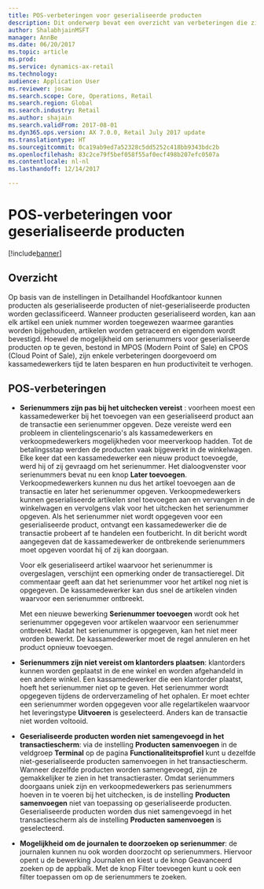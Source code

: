 ```yaml
---
title: POS-verbeteringen voor geserialiseerde producten
description: Dit onderwerp bevat een overzicht van verbeteringen die zijn aangebracht in geserialiseerde producten om u tijd te laten besparen en productiever te laten werken.
author: ShalabhjainMSFT
manager: AnnBe
ms.date: 06/20/2017
ms.topic: article
ms.prod: 
ms.service: dynamics-ax-retail
ms.technology: 
audience: Application User
ms.reviewer: josaw
ms.search.scope: Core, Operations, Retail
ms.search.region: Global
ms.search.industry: Retail
ms.author: shajain
ms.search.validFrom: 2017-08-01
ms.dyn365.ops.version: AX 7.0.0, Retail July 2017 update
ms.translationtype: HT
ms.sourcegitcommit: 0ca19ab9ed7a52328c5dd5252c418bb9343bdc2b
ms.openlocfilehash: 83c2ce79f5bef058f55af0ecf498b207efc0507a
ms.contentlocale: nl-nl
ms.lasthandoff: 12/14/2017

---
```


# <a name="pos-improvements-for-serialized-products"></a>POS-verbeteringen voor geserialiseerde producten

[!include[banner](includes/banner.md)]

## <a name="overview"></a>Overzicht 
Op basis van de instellingen in Detailhandel Hoofdkantoor kunnen producten als geserialiseerde producten of niet-geserialiseerde producten worden geclassificeerd. Wanneer producten geserialiseerd worden, kan aan elk artikel een uniek nummer worden toegewezen waarmee garanties worden bijgehouden, artikelen worden getraceerd en eigendom wordt bevestigd. Hoewel de mogelijkheid om serienummers voor geserialiseerde producten op te geven, bestond in MPOS (Modern Point of Sale) en CPOS (Cloud Point of Sale), zijn enkele verbeteringen doorgevoerd om kassamedewerkers tijd te laten besparen en hun productiviteit te verhogen.  

## <a name="pos-improvements"></a>POS-verbeteringen

- **Serienummers zijn pas bij het uitchecken vereist** : voorheen moest een kassamedewerker bij het toevoegen van een geserialiseerd product aan de transactie een serienummer opgeven. Deze vereiste werd een probleem in clientelingscenario's als kassamedewerkers en verkoopmedewerkers mogelijkheden voor meerverkoop hadden. Tot de betalingsstap werden de producten vaak bijgewerkt in de winkelwagen. Elke keer dat een kassamedewerker een nieuw product toevoegde, werd hij of zij gevraagd om het serienummer. Het dialoogvenster voor serienummers bevat nu een knop **Later toevoegen**. Verkoopmedewerkers kunnen nu dus het artikel toevoegen aan de transactie en later het serienummer opgeven. Verkoopmedewerkers kunnen geserialiseerde artikelen snel toevoegen aan en vervangen in de winkelwagen en vervolgens vlak voor het uitchecken het serienummer opgeven. Als het serienummer niet wordt opgegeven voor een geserialiseerde product, ontvangt een kassamedewerker die de transactie probeert af te handelen een foutbericht. In dit bericht wordt aangegeven dat de kassamedewerker de ontbrekende serienummers moet opgeven voordat hij of zij kan doorgaan.

    Voor elk geserialiseerd artikel waarvoor het serienummer is overgeslagen, verschijnt een opmerking onder de transactieregel. Dit commentaar geeft aan dat het serienummer voor het artikel nog niet is opgegeven. De kassamedewerker kan dus snel de artikelen vinden waarvoor een serienummer ontbreekt.

    Met een nieuwe bewerking **Serienummer toevoegen** wordt ook het serienummer opgegeven voor artikelen waarvoor een serienummer ontbreekt. Nadat het serienummer is opgegeven, kan het niet meer worden bewerkt. De kassamedewerker moet de regel annuleren en het product opnieuw toevoegen. 
    
- **Serienummers zijn niet vereist om klantorders plaatsen**: klantorders kunnen worden geplaatst in de ene winkel en worden afgehandeld in een andere winkel. Een kassamedewerker die een klantorder plaatst, hoeft het serienummer niet op te geven. Het serienummer wordt opgegeven tijdens de orderverzameling of het ophalen. Er moet echter een serienummer worden opgegeven voor alle regelartikelen waarvoor het leveringstype **Uitvoeren** is geselecteerd. Anders kan de transactie niet worden voltooid.    
- **Geserialiseerde producten worden niet samengevoegd in het transactiescherm**: via de instelling **Producten samenvoegen** in de veldgroep **Terminal** op de pagina **Functionaliteitsprofiel** kunt u dezelfde niet-geserialiseerde producten samenvoegen in het transactiescherm. Wanneer dezelfde producten worden samengevoegd, zijn ze gemakkelijker te zien in het transactieraster. Omdat serienummers doorgaans uniek zijn en verkoopmedewerkers pas serienummers hoeven in te voeren bij het uitchecken, is de instelling **Producten samenvoegen** niet van toepassing op geserialiseerde producten. Geserialiseerde producten worden dus niet samengevoegd in het transactiescherm als de instelling **Producten samenvoegen** is geselecteerd.
- **Mogelijkheid om de journalen te doorzoeken op serienummer**: de journalen kunnen nu ook worden doorzocht op serienummers. Hiervoor opent u de bewerking Journalen en kiest u de knop Geavanceerd zoeken op de appbalk. Met de knop Filter toevoegen kunt u ook een filter toepassen om op de serienummers te zoeken.

